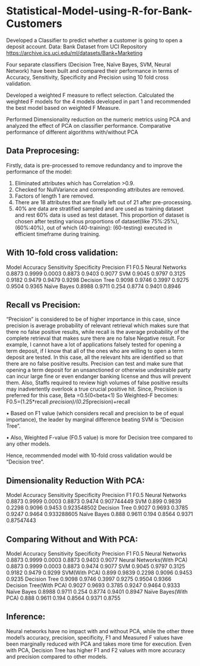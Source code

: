 # Statistical-Model-using-R-for-Bank-Customers

Developed a Classifier to predict whether a customer is going to open a deposit account.
Data: Bank Dataset from UCI Repository https://archive.ics.uci.edu/ml/datasets/Bank+Marketing

Four separate classifiers (Decision Tree, Naïve Bayes, SVM, Neural Network) have been built and compared their performance in terms of Accuracy, Sensitivity, Specificity and Precision using 10 fold cross validation.

Developed a weighted F measure to reflect selection. Calculated the weighted F models for the 4 models developed in part 1 and recommended the best model based on weighted F Measure.

Performed Dimensionality reduction on the numeric metrics using PCA and analyzed the effect of PCA on classifier performance.
Comparative performance of different algorithms with/without PCA

## Data Preprocesing:
Firstly, data is pre-processed to remove redundancy and to improve the 
performance of the model:
1.	Eliminated attributes which has Correlation >0.9.
2.	Checked for NullVariance and corresponding attributes are removed.
3.	Factors of length 1 are removed.
4.	There are 18 attributes that are finally left out of 21 after pre-processing.
5.	40% are data are stratified sampled and are used as training dataset and 
rest 60% data is used as test dataset. This proportion of dataset is chosen
after testing various proportions of dataset(like 75%:25%),(60%:40%), out 
of which (40-training): (60-testing) executed in efficient timeframe during 
training.

## With 10-fold cross validation:

Model           Accuracy	Sensitivity	Specificity	Precision	  F1	    F0.5
Neural Networks	0.8873	  0.9999	    0.0003	    0.8873	  0.9403	0.9077
SVM	0.9045	    0.9797	  0.3125	    0.9182	    0.9479	  0.9479  0.9298
Decision Tree	  0.9098	  0.9746	    0.3997	    0.9275	  0.9504	0.9365
Naïve Bayes	    0.8988	  0.9711	    0.254	      0.8774	  0.9401	0.8946

## Recall vs Precision:

“Precision” is considered to be of higher importance in this case, since precision is average probability of relevant retrieval which makes sure that there no false positive results, while recall is the average probability of the complete retrieval that makes sure there are no false Negative result. For example, I cannot have a lot of applications falsely tested for opening a term deposit, if I know that all of the ones who are willing to open a term deposit are tested. In this case, all the relevant hits are identified so that there are no false positive results. Precision can test and make sure that opening a term deposit for an unsanctioned or otherwise undesirable party can incur large fine or even endanger banking license and thus will prevent them.  Also, Staffs required to review high volumes of false positive results may inadvertently overlook a true crucial positive hit.
Since, Precision is preferred for this case, Beta =0.5(0<beta<1) 
So Weighted-F becomes:
F0.5=(1.25*recall *precision)/(0.25*precision)+recall

•	Based on F1 value (which considers recall and precision to be of equal importance), the leader by marginal difference beating SVM is “Decision Tree”.

•	Also, Weighted F-value (F0.5 value) is more for Decision tree compared to any other models. 

Hence, recommended model with 10-fold cross validation would be 
“Decision tree”.

## Dimensionality Reduction With PCA:

Model             Accuracy	Sensitivity	Specificity	Precision	F1	  F0.5
Neural Networks	  0.8873	  0.9999	    0.0003	    0.8873	0.9474	0.907744449
SVM   	          0.899	    0.9839	    0.2298	    0.9096	0.9453	0.923548502
Decision Tree   	0.9027	  0.9693	    0.3785	    0.9247	0.9464	0.933288605
Naïve Bayes	      0.888	    0.9611	    0.194	      0.8564	0.9371	0.87547443

## Comparing Without and With PCA:
Model                      Accuracy	Sensitivity	Specificity	Precision	F1	  F0.5
Neural Networks	            0.8873	0.9999	      0.0003	  0.8873	0.9403	0.9077
Neural Networks(With PCA)	  0.8873	0.9999	      0.0003	  0.8873	0.9474	0.9077
SVM	                        0.9045	0.9797	      0.3125	  0.9182	0.9479	0.9299
SVM(With PCA)	              0.899	  0.9839	      0.2298	  0.9096	0.9453	0.9235
Decision Tree	              0.9098	0.9746	      0.3997	  0.9275	0.9504	0.9366
Decision Tree(With PCA)	    0.9027	0.9693	      0.3785	  0.9247	0.9464	0.9333
Naïve Bayes	                0.8988	0.9711	      0.254	    0.8774	0.9401	0.8947
Naïve Bayes(With PCA)	      0.888	  0.9611	      0.194	    0.8564	0.9371	0.8755

## Inference:
Neural networks have no impact with and without PCA, while the other three model’s accuracy, precision, specificity, F1 and Measured F values have been marginally reduced with PCA and takes more time for execution.
Even with PCA, Decision Tree has higher F1 and F2 values with more accuracy and precision compared to other models.
